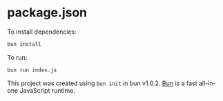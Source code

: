 # package.json

To install dependencies:

```bash
bun install
```

To run:

```bash
bun run index.js
```

This project was created using `bun init` in bun v1.0.2. [Bun](https://bun.sh) is a fast all-in-one JavaScript runtime.
